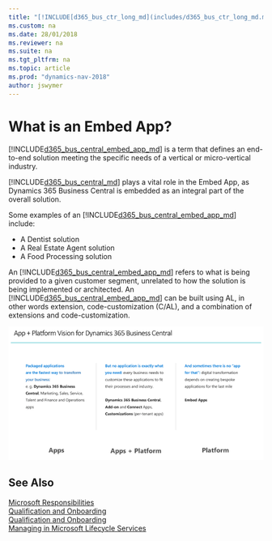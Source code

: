 ```yaml
---
title: "[!INCLUDE[d365_bus_ctr_long_md](includes/d365_bus_ctr_long_md.md)] Embed app overview"
ms.custom: na
ms.date: 28/01/2018
ms.reviewer: na
ms.suite: na
ms.tgt_pltfrm: na
ms.topic: article
ms.prod: "dynamics-nav-2018"
author: jswymer
---
```

# What is an Embed App?  
 
[!INCLUDE[d365_bus_central_embed_app_md](../developer/includes/d365_bus_central_embed_app_md.md)] is a term that defines an end-to-end solution meeting the specific needs of a vertical or micro-vertical industry.  
 
[!INCLUDE[d365_bus_central_md](../developer/includes/d365_bus_central_md.md)] plays a vital role in the Embed App, as Dynamics 365 Business Central is embedded as an integral part of the overall solution.   
 
Some examples of an [!INCLUDE[d365_bus_central_embed_app_md](../developer/includes/d365_bus_central_embed_app_md.md)] include:  
-   A Dentist solution  
-   A Real Estate Agent solution 
-   A Food Processing solution  
 
An [!INCLUDE[d365_bus_central_embed_app_md](../developer/includes/d365_bus_central_embed_app_md.md)] refers to what is being provided to a given customer segment, unrelated to how the solution is being implemented or architected. An [!INCLUDE[d365_bus_central_embed_app_md](../developer/includes/d365_bus_central_embed_app_md.md)] can be built using AL, in other words extension, code-customization (C/AL), and a combination of extensions and code-customization.  

 ![Embed App overview](../media/embed_app_overview.png "Embed App overview")  

## See Also  
[Microsoft Responsibilities](embed-app-microsoft-responsibilities.md)   
[Qualification and Onboarding](embed-app-qualifications-onboarding.md)  
[Qualification and Onboarding](embed-app-qualifications-onboarding.md)  
[Managing in Microsoft Lifecycle Services](embed-app-lifecycle-services.md)  


